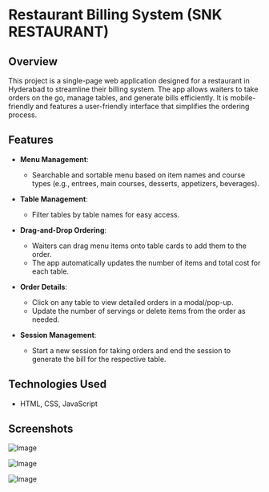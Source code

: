 # Restaurant Billing System (SNK RESTAURANT)

## Overview
This project is a single-page web application designed for a restaurant in Hyderabad to streamline their billing system. The app allows waiters to take orders on the go, manage tables, and generate bills efficiently. It is mobile-friendly and features a user-friendly interface that simplifies the ordering process.

## Features
- **Menu Management**: 
  - Searchable and sortable menu based on item names and course types (e.g., entrees, main courses, desserts, appetizers, beverages).
  
- **Table Management**: 
  - Filter tables by table names for easy access.
  
- **Drag-and-Drop Ordering**: 
  - Waiters can drag menu items onto table cards to add them to the order.
  - The app automatically updates the number of items and total cost for each table.
  
- **Order Details**: 
  - Click on any table to view detailed orders in a modal/pop-up.
  - Update the number of servings or delete items from the order as needed.

- **Session Management**: 
  - Start a new session for taking orders and end the session to generate the bill for the respective table.

## Technologies Used
  - HTML, CSS, JavaScript

## Screenshots
![Image](https://github.com/user-attachments/assets/0707c88f-dd40-48f7-8a81-6cbb938050b0)

![Image](https://github.com/user-attachments/assets/47eb90c2-cf7d-48d2-81e6-b3690bd90409)

![Image](https://github.com/user-attachments/assets/b6d5c116-713c-4a9c-a870-127293389b2e)
